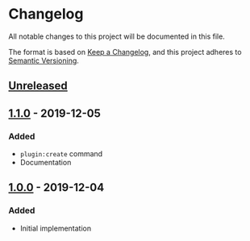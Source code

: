 # Changelog
All notable changes to this project will be documented in this file.

The format is based on [Keep a Changelog](https://keepachangelog.com/en/1.0.0/),
and this project adheres to [Semantic Versioning](https://semver.org/spec/v2.0.0.html).

## [Unreleased]

## [1.1.0] - 2019-12-05
### Added
- `plugin:create` command
- Documentation

## [1.0.0] - 2019-12-04
### Added
- Initial implementation

[Unreleased]: https://github.com/rherwig/shopware-advanced-generator/compare/1.0.0...HEAD
[1.1.0]: https://github.com/rherwig/shopware-advanced-generator/compare/1.0.0...1.1.0
[1.0.0]: https://github.com/rherwig/shopware-advanced-generator/releases/tag/1.0.0

